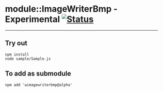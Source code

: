 
# module::ImageWriterBmp - Experimental [![Status](https://github.com/Wandalen/wImageWriterBmp/workflows/Test/badge.svg)](https://github.com/Wandalen/wImageWriterBmp/actions?query=workflow%3ATest)

___

## Try out
```
npm install
node sample/Sample.js
```

## To add as submodule
```
npm add 'wimagewriterbmp@alpha'
```

